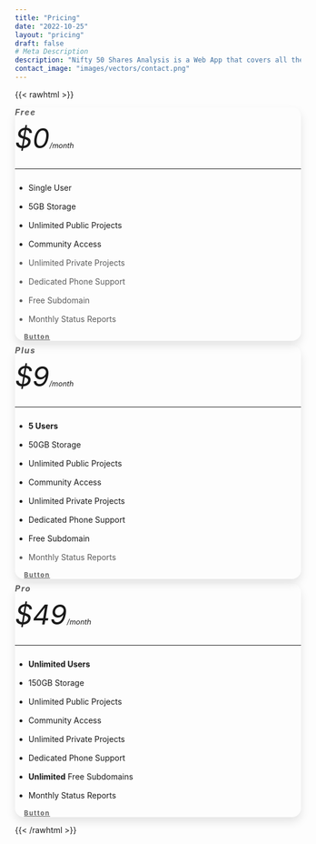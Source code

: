 ```yaml
---
title: "Pricing"
date: "2022-10-25"
layout: "pricing"
draft: false
# Meta Description
description: "Nifty 50 Shares Analysis is a Web App that covers all the scrips in the Nifty 50 Index (50 scrips). This Web App caters to the needs of investment in stock market and stock analysis of the Indian Stock Market. This Web App is free to use and we are trying hard to keep it FREE FOREVER."
contact_image: "images/vectors/contact.png"
---
```


{{< rawhtml >}}
<!-- This snippet uses Font Awesome 5 Free as a dependency. You can download it at fontawesome.io! -->
<!-- https://startbootstrap.com/snippets/pricing-table -->
<section class="pricing py-5">
  <div class="container">
    <div class="row">
      <!-- Free Tier -->
      <div class="col-lg-4">
        <div class="card mb-5 mb-lg-0">
          <div class="card-body">
            <h5 class="card-title text-muted text-uppercase text-center">Free</h5>
            <h6 class="card-price text-center">$0<span class="period">/month</span></h6>
            <hr>
            <ul class="fa-ul">
              <li><span class="fa-li"><i class="fas fa-check"></i></span>Single User</li>
              <li><span class="fa-li"><i class="fas fa-check"></i></span>5GB Storage</li>
              <li><span class="fa-li"><i class="fas fa-check"></i></span>Unlimited Public Projects</li>
              <li><span class="fa-li"><i class="fas fa-check"></i></span>Community Access</li>
              <li class="text-muted"><span class="fa-li"><i class="fas fa-times"></i></span>Unlimited
                Private Projects</li>
              <li class="text-muted"><span class="fa-li"><i class="fas fa-times"></i></span>Dedicated
                Phone Support</li>
              <li class="text-muted"><span class="fa-li"><i class="fas fa-times"></i></span>Free Subdomain
              </li>
              <li class="text-muted"><span class="fa-li"><i class="fas fa-times"></i></span>Monthly Status
                Reports</li>
            </ul>
            <div class="d-grid">
              <a href="#" class="btn btn-primary text-uppercase">Button</a>
            </div>
          </div>
        </div>
      </div>
      <!-- Plus Tier -->
      <div class="col-lg-4">
        <div class="card mb-5 mb-lg-0">
          <div class="card-body">
            <h5 class="card-title text-muted text-uppercase text-center">Plus</h5>
            <h6 class="card-price text-center">$9<span class="period">/month</span></h6>
            <hr>
            <ul class="fa-ul">
              <li><span class="fa-li"><i class="fas fa-check"></i></span><strong>5 Users</strong></li>
              <li><span class="fa-li"><i class="fas fa-check"></i></span>50GB Storage</li>
              <li><span class="fa-li"><i class="fas fa-check"></i></span>Unlimited Public Projects</li>
              <li><span class="fa-li"><i class="fas fa-check"></i></span>Community Access</li>
              <li><span class="fa-li"><i class="fas fa-check"></i></span>Unlimited Private Projects</li>
              <li><span class="fa-li"><i class="fas fa-check"></i></span>Dedicated Phone Support</li>
              <li><span class="fa-li"><i class="fas fa-check"></i></span>Free Subdomain</li>
              <li class="text-muted"><span class="fa-li"><i class="fas fa-times"></i></span>Monthly Status
                Reports</li>
            </ul>
            <div class="d-grid">
              <a href="#" class="btn btn-primary text-uppercase">Button</a>
            </div>
          </div>
        </div>
      </div>
      <!-- Pro Tier -->
      <div class="col-lg-4">
        <div class="card">
          <div class="card-body">
            <h5 class="card-title text-muted text-uppercase text-center">Pro</h5>
            <h6 class="card-price text-center">$49<span class="period">/month</span></h6>
            <hr>
            <ul class="fa-ul">
              <li><span class="fa-li"><i class="fas fa-check"></i></span><strong>Unlimited Users</strong>
              </li>
              <li><span class="fa-li"><i class="fas fa-check"></i></span>150GB Storage</li>
              <li><span class="fa-li"><i class="fas fa-check"></i></span>Unlimited Public Projects</li>
              <li><span class="fa-li"><i class="fas fa-check"></i></span>Community Access</li>
              <li><span class="fa-li"><i class="fas fa-check"></i></span>Unlimited Private Projects</li>
              <li><span class="fa-li"><i class="fas fa-check"></i></span>Dedicated Phone Support</li>
              <li><span class="fa-li"><i class="fas fa-check"></i></span><strong>Unlimited</strong> Free
                Subdomains</li>
              <li><span class="fa-li"><i class="fas fa-check"></i></span>Monthly Status Reports</li>
            </ul>
            <div class="d-grid">
              <a href="#" class="btn btn-primary text-uppercase">Button</a>
            </div>
          </div>
        </div>
      </div>
    </div>
  </div>
</section>


<style>
section.pricing {
  //background: #007bff;
  //background: linear-gradient(to right, #0062E6, #33AEFF);
}

.pricing .card {
  border: none;
  border-radius: 1rem;
  transition: all 0.2s;
  box-shadow: 0 0.5rem 1rem 0 rgba(0, 0, 0, 0.1);
}

.pricing hr {
  margin: 1.5rem 0;
}

.pricing .card-title {
  margin: 0.5rem 0;
  font-size: 0.9rem;
  letter-spacing: .1rem;
  font-weight: bold;
}

.pricing .card-price {
  font-size: 3rem;
  margin: 0;
}

.pricing .card-price .period {
  font-size: 0.8rem;
}

.pricing ul li {
  margin-bottom: 1rem;
}

.pricing .text-muted {
  opacity: 0.7;
}

.pricing .btn {
  font-size: 80%;
  border-radius: 5rem;
  letter-spacing: .1rem;
  font-weight: bold;
  padding: 1rem;
  opacity: 0.7;
  transition: all 0.2s;
}

/* Hover Effects on Card */

@media (min-width: 992px) {
  .pricing .card:hover {
    margin-top: -.25rem;
    margin-bottom: .25rem;
    box-shadow: 0 0.5rem 1rem 0 rgba(0, 0, 0, 0.3);
  }

  .pricing .card:hover .btn {
    opacity: 1;
  }
}
</style>
{{< /rawhtml >}}